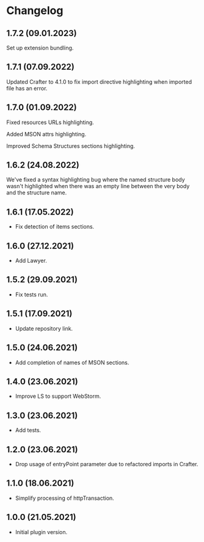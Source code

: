 # Changelog

## 1.7.2 (09.01.2023)

Set up extension bundling.


## 1.7.1 (07.09.2022)

Updated Crafter to 4.1.0 to fix import directive highlighting when imported file has an error.


## 1.7.0 (01.09.2022)

Fixed resources URLs highlighting.

Added MSON attrs highlighting.

Improved Schema Structures sections highlighting.


## 1.6.2 (24.08.2022)

We've fixed a syntax highlighting bug where the named structure body wasn't highlighted 
when there was an empty line between the very body and the structure name.


## 1.6.1 (17.05.2022)

* Fix detection of items sections.

## 1.6.0 (27.12.2021)

* Add Lawyer.

## 1.5.2 (29.09.2021)

* Fix tests run.

## 1.5.1 (17.09.2021)

* Update repository link.

## 1.5.0 (24.06.2021)

* Add completion of names of MSON sections.

## 1.4.0 (23.06.2021)

* Improve LS to support WebStorm.

## 1.3.0 (23.06.2021)

* Add tests.

## 1.2.0 (23.06.2021)

* Drop usage of entryPoint parameter due to refactored imports in Crafter.

## 1.1.0 (18.06.2021)

* Simplify processing of httpTransaction.

## 1.0.0 (21.05.2021)

* Initial plugin version.
